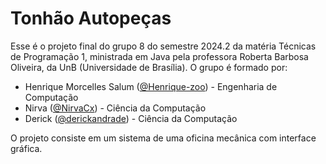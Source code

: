 # Tonhão Autopeças
Esse é o projeto final do grupo 8 do semestre 2024.2 da matéria Técnicas de Programação 1, ministrada em Java pela professora Roberta Barbosa Oliveira, da UnB (Universidade de Brasília).
O grupo é formado por:
- Henrique Morcelles Salum ([@Henrique-zoo](https://github.com/Henrique-zoo)) - Engenharia de Computação
- Nirva ([@NirvaCx](https://github.com/NirvaCx)) - Ciência da Computação
- Derick ([@derickandrade](https://github.com/derickandrade)) - Ciência da Computação

O projeto consiste em um sistema de uma oficina mecânica com interface gráfica.
